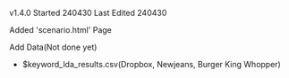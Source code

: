 v1.4.0
Started 240430
Last Edited 240430

Added 'scenario.html' Page

Add Data(Not done yet)
- $keyword_lda_results.csv(Dropbox, Newjeans, Burger King Whopper)
